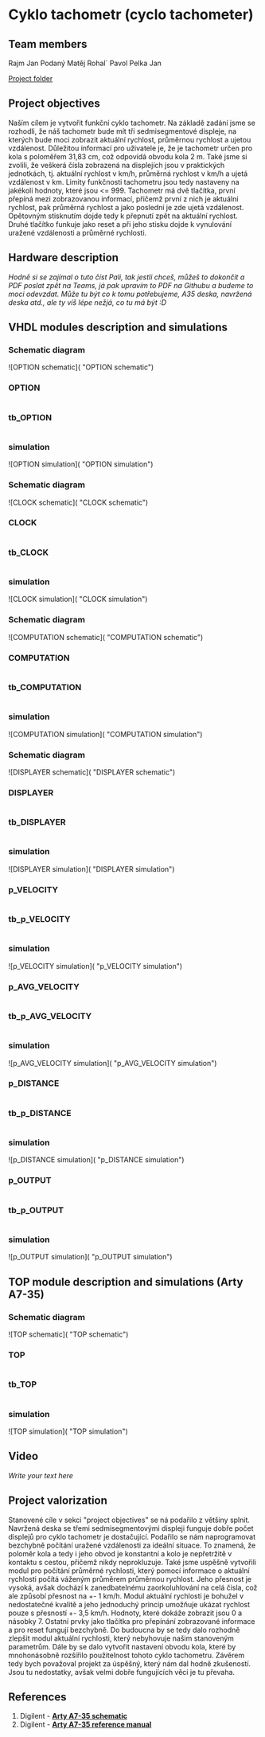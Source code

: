 # Cyklo tachometr (cyclo tachometer)

## Team members
Rajm Jan
Podaný Matěj
Rohal´ Pavol
Pelka Jan

[Project folder](https://github.com/Matej-Podany/Digital-electronics-1/tree/main/Labs/project)

## Project objectives
Naším cílem je vytvořit funkční cyklo tachometr. Na základě zadání jsme se rozhodli, že náš tachometr bude mít tři sedmisegmentové displeje, na kterých bude moci zobrazit aktuální rychlost, průměrnou rychlost a ujetou vzdálenost.
Důležitou informací pro uživatele je, že je tachometr určen pro kola s poloměřem 31,83 cm, což odpovídá obvodu kola 2 m. Také jsme si zvolili, že veškerá čísla zobrazená na displejích jsou v praktických jednotkách,
tj. aktuální rychlost v km/h, průměrná rychlost v km/h a ujetá vzdálenost v km. Limity funkčnosti tachometru jsou tedy nastaveny na jakékoli hodnoty, které jsou <= 999. Tachometr má dvě tlačítka, první přepíná mezi zobrazovanou informací,
přičemž první z nich je aktuální rychlost, pak průměrná rychlost a jako poslední je zde ujetá vzdálenost. Opětovným stisknutím dojde tedy k přepnutí zpět na aktuální rychlost. Druhé tlačítko funkuje jako reset a při jeho stisku dojde
k vynulování uražené vzdálenosti a průměrné rychlosti.

## Hardware description
*Hodně si se zajímal o tuto číst Pali, tak jestli chceš, můžeš to dokončit a PDF poslat zpět na Teams, já pak upravím to PDF na Githubu a budeme to moci odevzdat.
Může tu být co k tomu potřebujeme, A35 deska, navržená deska atd., ale ty víš lépe nežjá, co tu má být :D*

## VHDL modules description and simulations

### Schematic diagram
![OPTION schematic]( "OPTION schematic")

### OPTION
```vhdl

```

### tb_OPTION
```vhdl

```
### simulation
![OPTION simulation]( "OPTION simulation")

### Schematic diagram
![CLOCK schematic]( "CLOCK schematic")

### CLOCK
```vhdl

```

### tb_CLOCK
```vhdl

```
### simulation
![CLOCK simulation]( "CLOCK simulation")

### Schematic diagram
![COMPUTATION schematic]( "COMPUTATION schematic")

### COMPUTATION
```vhdl

```

### tb_COMPUTATION
```vhdl

```
### simulation
![COMPUTATION simulation]( "COMPUTATION simulation")

### Schematic diagram
![DISPLAYER schematic]( "DISPLAYER schematic")

### DISPLAYER
```vhdl

```

### tb_DISPLAYER
```vhdl

```
### simulation
![DISPLAYER simulation]( "DISPLAYER simulation")

### p_VELOCITY
```vhdl

```

### tb_p_VELOCITY
```vhdl

```

### simulation
![p_VELOCITY simulation]( "p_VELOCITY simulation")

### p_AVG_VELOCITY
```vhdl

```

### tb_p_AVG_VELOCITY
```vhdl

```
### simulation
![p_AVG_VELOCITY simulation]( "p_AVG_VELOCITY simulation")

### p_DISTANCE
```vhdl

```

### tb_p_DISTANCE
```vhdl

```
### simulation
![p_DISTANCE simulation]( "p_DISTANCE simulation")

### p_OUTPUT
```vhdl

```

### tb_p_OUTPUT
```vhdl

```
### simulation
![p_OUTPUT simulation]( "p_OUTPUT simulation")

## TOP module description and simulations (Arty A7-35)

### Schematic diagram
![TOP schematic]( "TOP schematic")

### TOP
```vhdl

```

### tb_TOP
```vhdl

```
### simulation
![TOP simulation]( "TOP simulation")

## Video

*Write your text here*

## Project valorization
Stanovené cíle v sekci "project objectives" se ná podařilo z většiny splnit. Navržená deska se třemi sedmisegmentovými displeji funguje dobře počet displejů pro cyklo tachometr je dostačující.
Podařilo se nám naprogramovat bezchybně počítání uražené vzdálenosti za ideální situace. To znamená, že poloměr kola a tedy i jeho obvod je konstantní a kolo je nepřetržitě v kontaktu s cestou, přičemž nikdy neprokluzuje.
Také jsme uspěšně vytvořili modul pro počítání průměrné rychlosti, který pomocí informace o aktuální rychlosti počítá váženým průměrem průměrnou rychlost. Jeho přesnost je vysoká, avšak dochází k zanedbatelnému zaorkoluhlování
na celá čisla, což ale způsobí přesnost na +- 1 km/h. Modul aktuální rychlosti je bohužel v nedostatečné kvalitě a jeho jednoduchý princip umožňuje ukázat rychlost pouze s přesností +- 3,5 km/h. Hodnoty, které dokáže
zobrazit jsou 0 a násobky 7. Ostatní prvky jako tlačítka pro přepínání zobrazované informace a pro reset fungují bezchybně. Do budoucna by se tedy dalo rozhodně zlepšit modul aktuální rychlosti, který nebyhovuje
našim stanoveným parametrům. Dále by se dalo vytvořit nastavení obvodu kola, které by mnohonásobně rozšířilo použitelnost tohoto cyklo tachometru. Závěrem tedy bych považoval projekt za úspěšný, který nám dal hodně
zkušeností. Jsou tu nedostatky, avšak velmi dobře fungujících věcí je tu převaha.
 
## References

   1. Digilent - [**Arty A7-35 schematic**](https://reference.digilentinc.com/_media/reference/programmable-logic/arty-a7/arty_a7_sch.pdf)
   2. Digilent - [**Arty A7-35 reference manual**](https://reference.digilentinc.com/reference/programmable-logic/arty-a7/reference-manual)